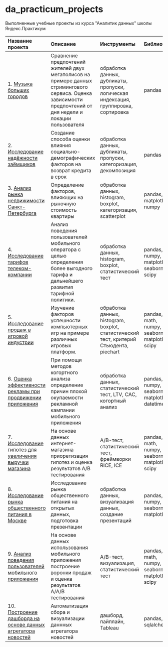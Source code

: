 # da_practicum_projects
Выполненные учебные проекты из курса "Аналитик данных" школы Яндекс.Практикум

| Название проекта | Описание | Инструменты | Библиотеки |
| :-------------------- | :--------------------- |:--------------------------- |:--------------------------- |
| 1. [Музыка больших городов](https://github.com/dsaulin/da_practicum_projects/tree/main/big_cities_music "Музыка больших городов") | Сравнение предпочтений жителей двух мегаполисов на примере данных стримингового сервиса. Оценка зависимости предпочтений от дня недели и локации пользователя  | обработка данных, дубликаты, пропуски, логическая индексация, группировка, сортировка | pandas |
| 2. [Исследование надёжности заёмщиков](https://github.com/dsaulin/da_practicum_projects/tree/main/debtor_evaluation "Исследование надёжности заёмщиков") | Создание способа оценки влияния социально-демографических факторов на возврат кредита в срок  | обработка данных, дубликаты, пропуски, категоризация, декомпозиция | pandas |
| 3. [Анализ рынка недвижимости Санкт-Петербурга](https://github.com/dsaulin/da_practicum_projects/tree/main/spb_real_estate "Анализ рынка недвижимости Санкт-Петербурга") | Определение факторов, влияющих на рыночную стоимость квартиры | обработка данных, histogram, boxplot, категоризация, scatterplot | pandas, matplotlib, numpy |
| 4. [Исследование тарифов телеком-компании](https://github.com/dsaulin/da_practicum_projects/tree/main/telekom_tariff "Исследование тарифов телеком-компании") | Анализ поведения пользователей мобильного оператора с целью определения более выгодного тарифа и дальнейшего развития тарифной политики. | обработка данных, histogram, boxplot, статистический тест | pandas, numpy, matplotleab, seaborn, scipy |
| 5. [Исследование продаж в игровой индустрии](https://github.com/dsaulin/da_practicum_projects/tree/main/game_success "Исследование продаж в игровой индустрии") | Изучение факторов успешности компьютерных игр на примере различных игровых платформ. | обработка данных, histogram, boxplot, статистический тест, критерий Стьюдента, piechart | pandas, math, numpy, seaborn, matplotlib, scipy |
| 6. [Оценка эффективности рекламы при продвижении приложения](https://github.com/dsaulin/da_practicum_projects/tree/main/ad_assessment "Оценка эффективности рекламы при продвижении приложения") | При помощи методов когортного анализа определение причин плохой окупаемости рекламной кампании мобильного приложения | обработка данных, статистический тест, LTV, CAC, когортный анализ | pandas, numpy, seaborn, matplotlib, datetime |
| 7. [Исследование гипотез для увеличения выручки магазина](https://github.com/dsaulin/da_practicum_projects/tree/main/hypothesis_ab "Исследование гипотез для увеличения выручки магазина") | На основе данных интернет-магазина приоретизация гипотез и оценка результатов A/B тестирования | A/B-тест, статистический тест, фреймворки RICE, ICE | pandas, math, numpy, seaborn, matplotlib, scipy |
| 8. [Исследование рынка общественного питания в Москве](https://github.com/dsaulin/da_practicum_projects/tree/main/cafe_research "Исследование рынка общественного питания в Москве") | Исследование рынка общественного питания на открытых данных, подготовка презентации | обработка данных, визуализация данных, создание презентаций | pandas, numpy, seaborn, matplotlib |
| 9. [Анализ поведения пользователей мобильного приложения](https://github.com/dsaulin/da_practicum_projects/tree/main/ab_test "Анализ поведения пользователей мобильного приложения") | На основе данных использования мобильного приложения построение воронки продаж и оценка результатов A/A/B тестирования | A/B-тест, визуализация, статистический тест | pandas, math, numpy, seaborn, matplotlib, scipy |
| 10. [Построение дашборда на основе данных агрегатора новостей](https://github.com/dsaulin/da_practicum_projects/tree/main/ab_test "Построение дашборда на основе данных агрегатора новостей") | Автоматизация сбора и визуализации даннных агрегатора новостей | дашборд, пайплайн, Tableau | pandas, sqlalchemy |
